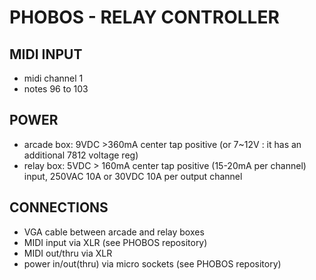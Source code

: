 # PHOBOS - RELAY CONTROLLER

## MIDI INPUT

- midi channel 1
- notes 96 to 103

## POWER 

- arcade box: 9VDC >360mA center tap positive (or 7~12V : it has an additional 7812 voltage reg) 
- relay box: 5VDC > 160mA center tap positive (15-20mA per channel) input, 250VAC 10A or 30VDC 10A per output channel

## CONNECTIONS

- VGA cable between arcade and relay boxes
- MIDI input via XLR (see PHOBOS repository) 
- MIDI out/thru via XLR 
- power in/out(thru) via micro sockets (see PHOBOS repository) 
